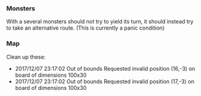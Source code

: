 ### Monsters
With a several monsters should not try to yield its turn, it should instead try to take an alternative route. (This is currently a panic condition)

### Map
Clean up these:
 * 2017/12/07 23:17:02 Out of bounds Requested invalid position (16,-3) on board of dimensions 100x30
 * 2017/12/07 23:17:02 Out of bounds Requested invalid position (17,-3) on board of dimensions 100x30